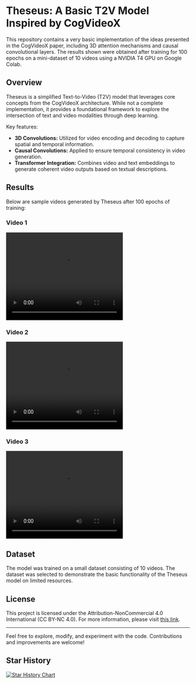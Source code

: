 # Theseus: A Basic T2V Model Inspired by CogVideoX

This repository contains a very basic implementation of the ideas presented in the CogVideoX paper, including 3D attention mechanisms and causal convolutional layers. The results shown were obtained after training for 100 epochs on a mini-dataset of 10 videos using a NVIDIA T4 GPU on Google Colab.

## Overview

Theseus is a simplified Text-to-Video (T2V) model that leverages core concepts from the CogVideoX architecture. While not a complete implementation, it provides a foundational framework to explore the intersection of text and video modalities through deep learning.

Key features:

- **3D Convolutions:** Utilized for video encoding and decoding to capture spatial and temporal information.
- **Causal Convolutions:** Applied to ensure temporal consistency in video generation.
- **Transformer Integration:** Combines video and text embeddings to generate coherent video outputs based on textual descriptions.

## Results

Below are sample videos generated by Theseus after 100 epochs of training:

### Video 1

<video width="320" height="240" controls>
  <source src="reconstructed_video_1.mp4" type="video/mp4">
  Your browser does not support the video tag.
</video>

### Video 2

<video width="320" height="240" controls>
  <source src="reconstructed_video_2.mp4" type="video/mp4">
  Your browser does not support the video tag.
</video>

### Video 3

<video width="320" height="240" controls>
  <source src="reconstructed_video_3.mp4" type="video/mp4">
  Your browser does not support the video tag.
</video>

## Dataset

The model was trained on a small dataset consisting of 10 videos. The dataset was selected to demonstrate the basic functionality of the Theseus model on limited resources.

## License

This project is licensed under the Attribution-NonCommercial 4.0 International (CC BY-NC 4.0). For more information, please visit [this link](LICENSE.md).

---

Feel free to explore, modify, and experiment with the code. Contributions and improvements are welcome!

## Star History

<a href="https://star-history.com/#Rivera-ai/Theseus&Timeline">
 <picture>
   <source media="(prefers-color-scheme: dark)" srcset="https://api.star-history.com/svg?repos=Rivera-ai/Theseus&type=Timeline&theme=dark" />
   <source media="(prefers-color-scheme: light)" srcset="https://api.star-history.com/svg?repos=Rivera-ai/Theseus&type=Timeline" />
   <img alt="Star History Chart" src="https://api.star-history.com/svg?repos=Rivera-ai/Theseus&type=Timeline" />
 </picture>
</a>
